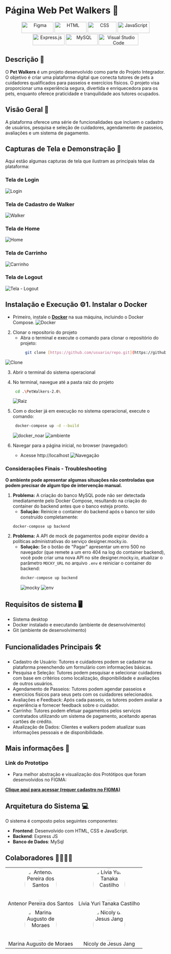 # Página Web Pet Walkers 🐾
<p align="center">
  <a href="#"><img src="https://img.shields.io/badge/Figma-F24E1E?style=for-the-badge&logo=figma&logoColor=white" alt="Figma" width="100" height="35"></a>
  <a href="#"><img src="https://img.shields.io/badge/HTML-%23E34F26.svg?logo=html5&logoColor=white" alt="HTML" width="100" height="35"></a>
  <a href="#"><img src="https://img.shields.io/badge/CSS-1572B6?logo=css3&logoColor=fff" alt="CSS" width="90" height="35"></a>
  <a href="#"><img src="https://img.shields.io/badge/JavaScript-323330?style=for-the-badge&logo=javascript&logoColor=F7DF1E" alt="JavaScript" width="100" height="35"></a>
  <a href="#"><img src="https://img.shields.io/badge/Express.js-404D59?style=for-the-badge&logo=express&logoColor=white" alt="Express.js" width="100" height="35"></a>
  <a href="#"><img src="https://img.shields.io/badge/MySQL-00000F?style=for-the-badge&logo=mysql&logoColor=white" alt="MySQL" width="100" height="35"></a>
  <a href="#"><img src="https://img.shields.io/badge/Visual_Studio_Code-0078D4?style=for-the-badge&logo=visual%20studio%20code&logoColor=white" alt="Visual Studio Code" width="125" height="35"></a>
</p>


## Descrição 📜
O **Pet Walkers** é um projeto desenvolvido como parte do Projeto Integrador. O objetivo é criar uma plataforma digital que conecta tutores de pets a cuidadores qualificados para passeios e exercícios físicos. O projeto visa proporcionar uma experiência segura, divertida e enriquecedora para os pets, enquanto oferece praticidade e tranquilidade aos tutores ocupados.

## Visão Geral 🌟
A plataforma oferece uma série de funcionalidades que incluem o cadastro de usuários, pesquisa e seleção de cuidadores, agendamento de passeios, avaliações e um sistema de pagamento.

## Capturas de Tela e Demonstração 📸
Aqui estão algumas capturas de tela que ilustram as principais telas da plataforma:

### Tela de Login
![Login](https://github.com/user-attachments/assets/0d484fc6-cd22-4830-b69d-ed74f024af94)

### Tela de Cadastro de Walker
![Walker](https://github.com/user-attachments/assets/65ecf63d-c039-4570-88ce-875c3d40cb24)

### Tela de Home
![Home](https://github.com/user-attachments/assets/2b8a2f56-20f0-41fb-aabb-fce8a7630aef)

### Tela de Carrinho
![Carrinho](https://github.com/user-attachments/assets/82a69e86-00af-458b-aa37-4e4ff600fc9a)

### Tela de Logout
![Tela - Logout](https://github.com/user-attachments/assets/fe6f3472-26e2-4ace-9f97-3dd536792aeb)

## Instalação e Execução ⚙️1. Instalar o Docker
   - Primeiro, instale o [**Docker**](https://www.docker.com/) na sua máquina, incluindo o Docker Compose.
     ![Docker](https://github.com/user-attachments/assets/37ded6bd-e1fa-4c33-9721-d3f8614aa54d)
     
2. Clonar o repositorio do projeto
    - Abra o terminal e execute o comando para clonar o repositório do projeto:
      ```bash
        git clone [https://github.com/usuario/repo.git](https://github.com/nicolyjjang/Pet-Walkers-2.0.git)
      ```
  ![Clone](https://github.com/user-attachments/assets/a0f2e913-0226-4f5a-9902-09fba5d484ae)
     
3. Abrir o terminal do sistema operacional
     
4. No terminal, navegue até a pasta raiz do projeto
   ```bash
    cd .\PetWalkers-2.0\
    ```
     ![Raiz](https://github.com/user-attachments/assets/a2a960ee-f1c3-4ab9-ba26-420d8ba0a480)
   
6. Com o docker já em execução no sistema operacional, execute o comando:
   ```bash
    docker-compose up -d --build
    ```
     ![docker_noar](https://github.com/user-attachments/assets/233b622c-052b-4ab5-bf40-c406f7caf855)
     ![ambiente](https://github.com/user-attachments/assets/8b1a4527-9245-4c90-8c88-25e834db4ec3)
   
8. Navegar para a página inicial, no browser (navegador):
   - Acesse http://localhost
     ![Navegação](https://github.com/user-attachments/assets/4a086076-fcc3-4411-bde1-ececd7f2474c)
   
### Considerações Finais - Troubleshooting

  **O ambiente pode apresentar algumas situações não controladas que podem precisar de algum tipo de intervenção manual.**
1. **Problema:** A criação do banco MySQL pode não ser detectada imediatamente pelo Docker Compose, resultando na criação do container do backend antes que o banco esteja pronto.
     - **Solução:** Reinicie o container do backend após o banco ter sido construído completamente:
     ```bash
     docker-compose up backend
     ```
2. **Problema:** A API de mock de pagamentos pode expirar devido a políticas administrativas do serviço designer.mocky.io.
   - **Solução:** Se o botão de "Pagar" apresentar um erro 500 no navegador (que remete a um erro 404 na log do container backend), você pode criar uma nova API no site designer.mocky.io, atualizar o parâmetro `MOCKY_URL` no arquivo `.env` e reiniciar o container do backend:
     ```bash
     docker-compose up backend
     ```
        ![mocky](https://github.com/user-attachments/assets/51091280-4e3b-4c21-ba44-56a159d27e1c)
        ![env](https://github.com/user-attachments/assets/7e226962-6539-4d0a-9e06-83638266f84d)


## Requisitos de sistema 🖥️
* Sistema desktop
* Docker instalado e executando (ambiente de desenvolvimento)
* Git  (ambiente de desenvolvimento)

## Funcionalidades Principais 🛠️
* Cadastro de Usuário: Tutores e cuidadores podem se cadastrar na plataforma preenchendo um formulário com informações básicas.
* Pesquisa e Seleção: Tutores podem pesquisar e selecionar cuidadores com base em critérios como localização, disponibilidade e avaliações de outros usuários.
* Agendamento de Passeios: Tutores podem agendar passeios e exercícios físicos para seus pets com os cuidadores selecionados.
* Avaliações e Feedback: Após cada passeio, os tutores podem avaliar a experiência e fornecer feedback sobre o cuidador.
* Carrinho: Tutores podem efetuar pagamentos pelos serviços contratados utilizando um sistema de pagamento, aceitando apenas cartões de crédito.
* Atualização de Dados: Clientes e walkers podem atualizar suas informações pessoais e de disponibilidade.

## Mais informações 🔗
### Link do Prototipo
* Para melhor abstração e visualização dos Protótipos que foram desenvolvidos no FIGMA:

[**Clique aqui para acessar (requer cadastro no FIGMA)**](https://www.figma.com/design/aXU1wVdHDUHJc27WbSaT5K/Pet-Walkers---2.0?node-id=0-1&t=B3XhY5MfhmysK1Fh-1)


## Arquitetura do Sistema 💻
O sistema é composto pelos seguintes componentes:
- **Frontend**: Desenvolvido com HTML, CSS e JavaScript.
- **Backend**: Express JS
- **Banco de Dados**: MySql

## Colaboradores 🫱🏽‍🫲🏼

<table align="center">
  <td align="center">
      <img src="https://avatars.githubusercontent.com/u/145237759?v=4" alt="Antenor Pereira dos Santos" style="width: 100px; height: 100px; border-radius: 50%;" />
      <br />
      Antenor Pereira dos Santos
    </td>
    <td align="center">
      <img src="https://avatars.githubusercontent.com/u/145172974?v=4" alt="Lívia Yuri Tanaka Castilho" style="width: 100px; height: 100px; border-radius: 50%;" />
      <br />
      Lívia Yuri Tanaka Castilho
    </td>
  </tr>
  <tr>
    <td align="center">
      <img src="https://avatars.githubusercontent.com/u/123497104?v=4" alt="Marina Augusto de Moraes" style="width: 100px; height: 100px; border-radius: 50%;" />
      <br />
      Marina Augusto de Moraes
    </td>
    <td align="center">
      <img src="https://avatars.githubusercontent.com/u/107158277?s=400&u=05ecc01dd6fc7115310d2d5a8d61c79f082f4ab7&v=4" alt="Nicoly de Jesus Jang" style="width: 100px; height: 100px; border-radius: 50%;" />
      <br />
      Nicoly de Jesus Jang
    </td>
</table>

